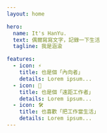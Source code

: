 ```yaml
---
layout: home

hero:
  name: It's HanYu.
  text: 偶爾寫寫文字，記錄一下生活
  tagline: 我是涵渝

features:
  - icon: ⚡️
    title: 也是個「內向者」
    details: Lorem ipsum...
  - icon: 🖖
    title: 也是個「遠距工作者」
    details: Lorem ipsum...
  - icon: 🛠️
    title: 也喜歡「把工作當生活」
    details: Lorem ipsum...
---
```

